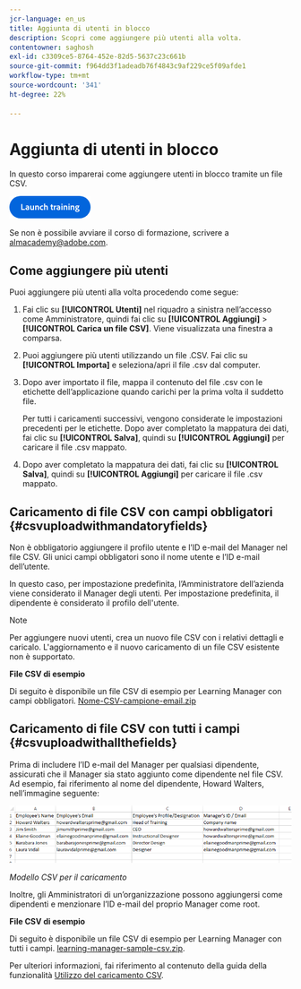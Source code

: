 ```yaml
---
jcr-language: en_us
title: Aggiunta di utenti in blocco
description: Scopri come aggiungere più utenti alla volta.
contentowner: saghosh
exl-id: c3309ce5-8764-452e-82d5-5637c23c661b
source-git-commit: f964dd3f1adeadb76f4843c9af229ce5f09afde1
workflow-type: tm+mt
source-wordcount: '341'
ht-degree: 22%

---
```


# Aggiunta di utenti in blocco

In questo corso imparerai come aggiungere utenti in blocco tramite un file CSV.

[![pulsante](feature-summary/assets/launch-training-button.png)](https://learningmanager.adobe.com/app/learner?accountId=98632&amp;sdid=51TC8QS1&amp;mv=display&amp;mv2=display#/course/7555555)

Se non è possibile avviare il corso di formazione, scrivere a <almacademy@adobe.com>.

## Come aggiungere più utenti

Puoi aggiungere più utenti alla volta procedendo come segue:

1. Fai clic su **[!UICONTROL Utenti]** nel riquadro a sinistra nell’accesso come Amministratore, quindi fai clic su **[!UICONTROL Aggiungi]** > **[!UICONTROL Carica un file CSV]**. Viene visualizzata una finestra a comparsa.

1. Puoi aggiungere più utenti utilizzando un file .CSV. Fai clic su **[!UICONTROL Importa]** e seleziona/apri il file .csv dal computer.

1. Dopo aver importato il file, mappa il contenuto del file .csv con le etichette dell’applicazione quando carichi per la prima volta il suddetto file.

   Per tutti i caricamenti successivi, vengono considerate le impostazioni precedenti per le etichette. Dopo aver completato la mappatura dei dati, fai clic su **[!UICONTROL Salva]**, quindi su **[!UICONTROL Aggiungi]** per caricare il file .csv mappato.

1. Dopo aver completato la mappatura dei dati, fai clic su **[!UICONTROL Salva]**, quindi su **[!UICONTROL Aggiungi]** per caricare il file .csv mappato.

## Caricamento di file CSV con campi obbligatori {#csvuploadwithmandatoryfields}

Non è obbligatorio aggiungere il profilo utente e l’ID e-mail del Manager nel file CSV. Gli unici campi obbligatori sono il nome utente e l’ID e-mail dell’utente.

In questo caso, per impostazione predefinita, l’Amministratore dell’azienda viene considerato il Manager degli utenti. Per impostazione predefinita, il dipendente è considerato il profilo dell&#39;utente.

>[!NOTE]
>
>Per aggiungere nuovi utenti, crea un nuovo file CSV con i relativi dettagli e caricalo. L&#39;aggiornamento e il nuovo caricamento di un file CSV esistente non è supportato.

**File CSV di esempio**

Di seguito è disponibile un file CSV di esempio per Learning Manager con campi obbligatori.
[Nome-CSV-campione-email.zip](assets/sample-csv-name-email.zip)

## Caricamento di file CSV con tutti i campi {#csvuploadwithallthefields}

Prima di includere l’ID e-mail del Manager per qualsiasi dipendente, assicurati che il Manager sia stato aggiunto come dipendente nel file CSV. Ad esempio, fai riferimento al nome del dipendente, Howard Walters, nell’immagine seguente:

![](assets/csv-example.png)

*Modello CSV per il caricamento*

Inoltre, gli Amministratori di un’organizzazione possono aggiungersi come dipendenti e menzionare l’ID e-mail del proprio Manager come root.

**File CSV di esempio**

Di seguito è disponibile un file CSV di esempio per Learning Manager con tutti i campi.
[learning-manager-sample-csv.zip](assets/learning-manager-sample-csv.zip).

Per ulteriori informazioni, fai riferimento al contenuto della guida della funzionalità [Utilizzo del caricamento CSV](/help/migrated/administrators/feature-summary/add-users-user-groups.md).
